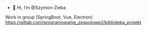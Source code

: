 - 👋 Hi, I’m @Szymon-Zieba

Work in group (SpringBoot, Vue, Electron)
https://gitlab.com/programowanie_zespolowe2/biblioteka_projekt
